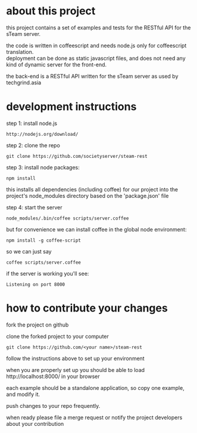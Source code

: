 about this project
==================

this project contains a set of examples and tests for the RESTful API for the
sTeam server.

the code is written in coffeescript and needs node.js only for coffeescript translation.  
deployment can be done as static javascript files, and does not need any kind of dynamic server for the front-end.

the back-end is a RESTful API written for the sTeam server as used by techgrind.asia


development instructions
========================

step 1: install node.js

    http://nodejs.org/download/


step 2: clone the repo

    git clone https://github.com/societyserver/steam-rest


step 3: install node packages:

    npm install

this installs all dependencies (including coffee) for our project into  the project's node_modules directory based on the 'package.json' file


step 4: start the server

    node_modules/.bin/coffee scripts/server.coffee


but for convenience we can install coffee in the global node environment:

    npm install -g coffee-script


so we can just say

    coffee scripts/server.coffee

if the server is working you'll see:

    Listening on port 8000


how to contribute your changes
==============================

fork the project on github

clone the forked project to your computer

    git clone https://github.com/<your name>/steam-rest

follow the instructions above to set up your environment

when you are properly set up you should be able to load http://localhost:8000/ in your browser

each example should be a standalone application, so copy one example, and modify it.

push changes to your repo frequently.

when ready please file a merge request or notify the project developers about your contribution

